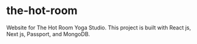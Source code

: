# the-hot-room
Website for The Hot Room Yoga Studio.  This project is built with React js, Next js, Passport, and MongoDB.
